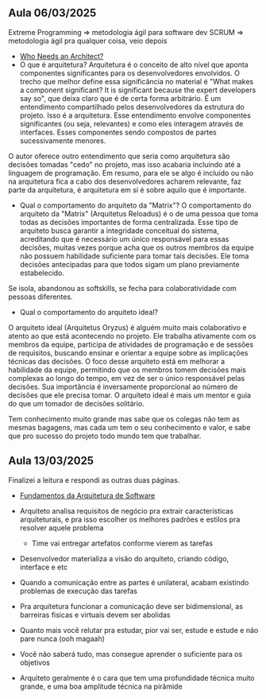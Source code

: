## Aula 06/03/2025

Extreme Programming => metodologia ágil para software dev
SCRUM => metodologia ágil pra qualquer coisa, veio depois

- [Who Needs an Architect?](https://martinfowler.com/ieeeSoftware/whoNeedsArchitect.pdf)
- O que é arquitetura?
Arquitetura é o conceito de alto nível que aponta componentes significantes para os desenvolvedores envolvidos. O trecho que melhor define essa significância no material é "What makes a component significant? It is significant because the expert developers say so", que deixa claro que é de certa forma arbitrário.
É um entendimento compartilhado pelos desenvolvedores da estrutura do projeto. Isso é a arquitetura.
Esse entendimento envolve componentes significantes (ou seja, relevantes) e como eles interagem através de interfaces. Esses componentes sendo compostos de partes sucessivamente menores.

O autor oferece outro entendimento que seria como arquitetura são decisões tomadas "cedo" no projeto, mas isso acabaria incluindo até a linguagem de programação.
Em resumo,  para ele se algo é incluído ou não na arquitetura fica a cabo dos desenvolvedores acharem relevante, faz parte da arquitetura, é arquitetura em si é sobre aquilo que é importante.

- Qual o comportamento do arquiteto da "Matrix"?
O comportamento do arquiteto da "Matrix" (Arquitetus Reloadus) é o de uma pessoa que toma todas as decisões importantes de forma centralizada. Esse tipo de arquiteto busca garantir a integridade conceitual do sistema, acreditando que é necessário um único responsável para essas decisões, muitas vezes porque acha que os outros membros da equipe não possuem habilidade suficiente para tomar tais decisões. Ele toma decisões antecipadas para que todos sigam um plano previamente estabelecido.

Se isola, abandonou as softskills, se fecha para colaboratividade com pessoas diferentes.

- Qual o comportamento do arquiteto ideal?

O arquiteto ideal (Arquitetus Oryzus) é alguém muito mais colaborativo e atento ao que está acontecendo no projeto. Ele trabalha ativamente com os membros da equipe, participa de atividades de programação e de sessões de requisitos, buscando ensinar e orientar a equipe sobre as implicações técnicas das decisões. O foco desse arquiteto está em melhorar a habilidade da equipe, permitindo que os membros tomem decisões mais complexas ao longo do tempo, em vez de ser o único responsável pelas decisões. Sua importância é inversamente proporcional ao número de decisões que ele precisa tomar. O arquiteto ideal é mais um mentor e guia do que um tomador de decisões solitário.

Tem conhecimento muito grande mas sabe que os colegas não tem as mesmas bagagens, mas cada um tem o seu conhecimento e valor, e sabe que pro sucesso do projeto todo mundo tem que trabalhar.


## Aula 13/03/2025

Finalizei a leitura e respondi as outras duas páginas.

- [Fundamentos da Arquitetura de Software](https://integrada.minhabiblioteca.com.br/reader/books/9788550819754/epubcfi/6/2[%3Bvnd.vst.idref%3Dcover]!/4/2/2%4071:49)

- Arquiteto analisa requisitos de negócio pra extrair características arquiteturais, e pra isso escolher os melhores padrões e estilos pra resolver aquele problema
    - Time vai entregar artefatos conforme vierem as tarefas
- Desenvolvedor materializa a visão do arquiteto, criando código, interface e etc

- Quando a comunicação entre as partes é unilateral, acabam existindo problemas de execução das tarefas
- Pra arquitetura funcionar a comunicação deve ser bidimensional, as barreiras fisicas e virtuais devem ser abolidas

- Quanto mais você relutar pra estudar, pior vai ser, estude e estude e não pare nunca (ooh magaah)

- Você não saberá tudo, mas consegue aprender o suficiente para os objetivos

- Arquiteto geralmente é o cara que tem uma profundidade técnica muito grande, e uma boa amplitude técnica na pirâmide 